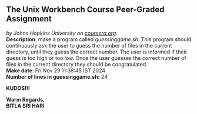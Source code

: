 ## The Unix Workbench Course Peer-Graded Assignment
*by Johns Hopkins University on [coursera.org](https://www.coursera.org/).*
\
**Description**: make a program called *guessinggame.sh*. This program should continuously ask the user to guess the number of files in the current directory, until they guess the correct number. The user is informed if their guess is too high or too low. Once the user guesses the correct number of files in the current directory they should be congratulated.
\
**Make date**: Fri Nov 29 11:38:45 IST 2024
\
**Number of lines in guessinggame.sh:** 24

**KUDOS!!!**

**Warm Regards,**
\
**BITLA SRI HARI**
